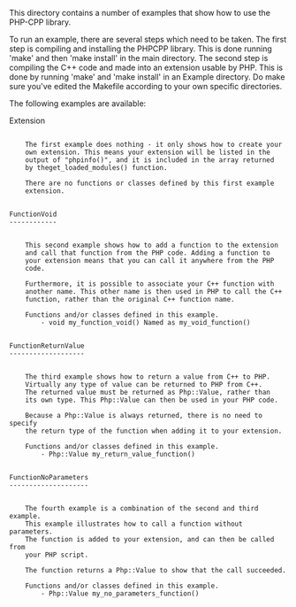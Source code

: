 This directory contains a number of examples that show how to use the
PHP-CPP library. 

To run an example, there are several steps which need to be taken. 
The first step is compiling and installing the PHPCPP library. This is
done running 'make' and then 'make install' in the main directory.
The second step is compiling the C++ code and made into an extension 
usable by PHP. This is done by running 'make' and 'make install' 
in an Example directory. Do make sure you've edited the Makefile
according to your own specific directories.

The following examples are available:


Extension
~~~~~~~~~

	The first example does nothing - it only shows how to create your
	own extension. This means your extension will be listed in the 
	output of "phpinfo()", and it is included in the array returned 
	by theget_loaded_modules() function.
	
	There are no functions or classes defined by this first example
	extension.
	
	
FunctionVoid
------------


	This second example shows how to add a function to the extension 
	and call that function from the PHP code. Adding a function to 
	your extension means that you can call it anywhere from the PHP 
	code.
	
	Furthermore, it is possible to associate your C++ function with 
	another name. This other name is then used in PHP to call the C++ 
	function, rather than the original C++ function name.
	
	Functions and/or classes defined in this example.
		- void my_function_void() Named as my_void_function()


FunctionReturnValue
-------------------


	The third example shows how to return a value from C++ to PHP. 
	Virtually any type of value can be returned to PHP from C++.
	The returned value must be returned as Php::Value, rather than
	its own type. This Php::Value can then be used in your PHP code.
	
	Because a Php::Value is always returned, there is no need to specify
	the return type of the function when adding it to your extension.
	
	Functions and/or classes defined in this example.
		- Php::Value my_return_value_function()
		

FunctionNoParameters
--------------------


	The fourth example is a combination of the second and third example.
	This example illustrates how to call a function without parameters.
	The function is added to your extension, and can then be called from
	your PHP script.
	
	The function returns a Php::Value to show that the call succeeded.
	
	Functions and/or classes defined in this example.
		- Php::Value my_no_parameters_function()
	
